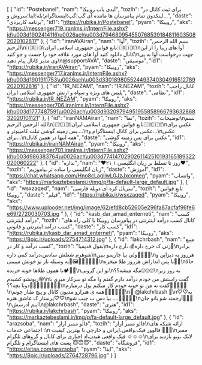 [
  {
    "id": "Postebanel",
    "nam": "آیدی یاب روبیکا",
    "tozih": "برای ثبت کانال در لینکدون تمام پیامرسان ها ماننده آی گپ؛گپ؛اینستاگرام؛بله؛ایتا؛سروش و...",
    "daste": "برنامه کاربردی",
    "id1": "https://rubika.ir/Postebanel",
    "pyam": "روبیکا",
    "aks": "https://messenger719.iranlms.ir/InternFile.ashx?id\u003d1902414116\u0026ach\u003d7946809545507685391848116035082020102817"
  },
  {
    "id": "iranAVAiran",
    "nam": "آوا",
    "tozih": "بسم الله الرحمن الرحیم\n🇮🇷🇮🇷تابع قوانین جمهوری اسلامی ایران🇮🇷🇮🇷\nآوا های زیبا را از این کانال دانلود کنید آوا های مورد علاقه خود را جست و جو کنید\nجهت درخواست آوا به پی وی مدیر کانال پیام دهید\n@supportAVA",
    "daste": "موسیقی",
    "id1": "https://rubika.ir/iranAVAiran",
    "pyam": "روبیکا",
    "aks": "https://messenger717.iranlms.ir/InternFile.ashx?id\u003d1901911753\u0026ach\u003d3301898055244937403049165127892020102816"
  },
  {
    "id": "IR_NEZAM",
    "nam": "IR.NEZAM",
    "tozih": "کانال راجب پلیس های ویژه و سپاه و ارتش جمهوری اسلامی ایران",
    "daste": "نظامی",
    "id1": "https://rubika.ir/IR_NEZAM",
    "pyam": "روبیکا",
    "aks": "https://messenger706.iranlms.ir/InternFile.ashx?id\u003d1777487591\u0026ach\u003d9320979495195585896679363286832020101121"
  },
  {
    "id": "iranNAMAiran",
    "nam": "نما",
    "tozih": "توضیحات\nبسم الله الرحمن الرحیم\n🇮🇷🇮🇷تابع قوانین جمهوری اسلامی ایران🇮🇷🇮🇷\nعکس برای پس زمینه گوشی تبلت کامپیوتر و....\nعکس برای کانال اینستاگرام و...\nعکس برای...\nهمه اینها در همین کانال",
    "daste": "عکس برای پس زمینه گوشی",
    "id1": "https://rubika.ir/iranNAMAiran",
    "pyam": "روبیکا",
    "aks": "https://messenger701.iranlms.ir/InternFile.ashx?id\u003d986383764\u0026ach\u003d7741470290261142510193165189322020060222"
  },
  {
    "id": "نداره",
    "nam": "❤️۲۱ روز تا تسلط بر زبان انگلیسی ۱❤️",
    "tozih": "زبان انگلیسی را ساده تر بیاموزیم",
    "daste": "آموزش",
    "id1": "https://chat.whatsapp.com/Hno8cLagljwL0JzJxcomeg",
    "pyam": "واتساپ",
    "aks": "https://markaztebeslami.ir/img/p/fa-default-large_default.jpg"
  },
  {
    "id": "wsxzaqed",
    "nam": "سریال کره ای دوبله فارسی",
    "tozih": "تابع قوانین روبیکا",
    "daste": "فیلم",
    "id1": "https://rubika.ir/wsxzaqed",
    "pyam": "روبیکا",
    "aks": "https://www.uplooder.net/img/image/62/efd8cb52605e296fa87acfaf96fe6e69/2720030703.jpg "
  },
  {
    "id": "kasb_dar_amad_enterneti",
    "nam": "کسب درآمد اینترنتی",
    "tozih": "کانال کسب درآمد اینترنتی در پیام‌رسان روبیکا با کلی راه های کسب درآمد اینترنتی و قانونی",
    "daste": "کسب کار",
    "id1": "https://rubika.ir/kasb_dar_amad_enterneti",
    "pyam": "روبیکا",
    "aks": "https://8pic.ir/uploads/2754714312.jpg"
  },
  {
    "id": "lakchrbash",
    "nam": "منبع کسب درآمد و کار در",
    "tozih": "بقول قدیمیا\nزنی ک خرج داره💰 ،اَرج داره👸\nبرادر شوهرم شغلش سادس،درآمد کمی داره\nولی بیا جاریمو ببین🧐👀👀👀\nهرروز یه دیزاین و یه وسیله ناز تو خونش میبینی🤨🖼🧶🧸🎁🎀🎃🎄\nبا پس اندازاش هرروز طلا میخره💍💍\nحالا با همون طلاها خونه خریده🏕🏩💒\nتو این گرونی\nمگه میشه؟؟🙄🙄🙄\nیه روز زیر زبونشو کشیدم😝\nگفت راستش من خودم درآمد دارم گفتم وا مگه تو سرکار میری با دوتا بچه؟؟🚶‍♀️🚶‍♀️🚶‍♀️👩‍👧‍👦\nگفت نه من تو خونه خودم کار میکنم پول درمیارم💸💷💶💵💴\nهمه ی هنرارو مدیون کانال و پیج طناز جونم👩‍⚕️👩‍⚕️👩‍⚕️\n🎁 @lakchrbash 👑\n♡♡یه پرستار ک عاشق هنره♡♡\nبیا دس ب جیب شو ....🤑👩‍💻👩‍💻\nاَرجمند شو بانو جان👸👸👸\nاینم آدرسش\n@lakchrbash",
    "daste": "هنری",
    "id1": "https://rubika.ir/lakchrbash",
    "pyam": "روبیکا",
    "aks": "https://markaztebeslami.ir/img/p/fa-default-large_default.jpg"
  },
  {
    "id": "arazsoba",
    "nam": "فالو ممبر آراز",
    "tozih": "فالو ممبر آراز\nارائه شبکه  های اجتماعی خدمات :\n فالوور فیک،واقعی،ایرانی و خارجی با بهترین کیفیت 🤩🤩🤩\nممبر فیک،واقعی هیدن،اد اجباری برای کانال و گروهای تلگرام ☺☺☺\nلایک ،ویو بازدید برای پست های اینستاگرام و تلگرام 😇😇😇",
    "daste": "فروشگاه",
    "id1": "https://eitaa.com/arazsoba",
    "pyam": "ایتا",
    "aks": "https://8pic.ir/uploads/2764728796.jpg"
  }
]
